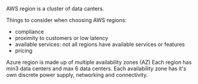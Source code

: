 AWS region is a cluster of data canters.

Things to consider when choosing AWS regions:
* compliance 
* proximity to customers or low latency 
* available services: not all regions have available services or features
* pricing 

Azure region is made up of multiple availability zones (AZ) 
Each region has min3 data centers and max 6 data centers.
Each availability zone has it's own discrete power supply, networking and connectivity.